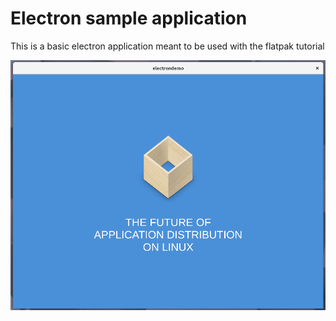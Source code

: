 # Electron sample application

This is a basic electron application meant to be used with the flatpak tutorial

![screenshot](images/screenshot.png)
